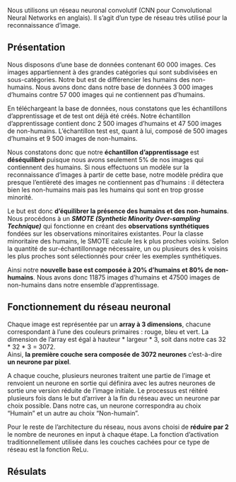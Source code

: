 <br> <br>

Nous utilisons un réseau neuronal convolutif (CNN pour Convolutional
Neural Networks en anglais). Il s’agit d’un type de réseau très utilisé
pour la reconnaissance d’image.

Présentation
------------

Nous disposons d’une base de données contenant 60 000 images. Ces images
appartiennent à des grandes catégories qui sont subdivisées en
sous-catégories. Notre but est de différencier les humains des
non-humains. Nous avons donc dans notre base de données 3 000 images
d’humains contre 57 000 images qui ne contiennent pas d’humains.

En téléchargeant la base de données, nous constatons que les
échantillons d’apprentissage et de test ont déjà été créés. Notre
échantillon d’apprentissage contient donc 2 500 images d’humains et 47
500 images de non-humains. L’échantillon test est, quant à lui, composé
de 500 images d’humains et 9 500 images de non-humains.

Nous constatons donc que notre **échantillon d’apprentissage** est
**déséquilibré** puisque nous avons seulement 5% de nos images qui
contiennent des humains. Si nous effectuons un modèle sur la
reconnaissance d’images à partir de cette base, notre modèle prédira que
presque l’entièreté des images ne contiennent pas d’humains : il
détectera bien les non-humains mais pas les humains qui sont en trop
grosse minorité.

Le but est donc **d’équilibrer la présence des humains et des
non-humains**. Nous procédons à un ***SMOTE (Synthetic Minority
Over-sampling Technique)*** qui fonctionne en créant des **observations
synthétiques** fondées sur les observations minoritaires existantes.
Pour la classe minoritaire des humains, le SMOTE calcule les k plus
proches voisins. Selon la quantité de sur-échantillonnage nécessaire, un
ou plusieurs des k voisins les plus proches sont sélectionnés pour créer
les exemples synthétiques.

Ainsi notre **nouvelle base est composée à 20% d’humains et 80% de
non-humains**. Nous avons donc 11875 images d’humains et 47500 images de
non-humains dans notre ensemble d’apprentissage.

Fonctionnement du réseau neuronal
---------------------------------

Chaque image est représentée par un **array à 3 dimensions**, chacune
correspondant à l’une des couleurs primaires : rouge, bleu et vert. La
dimension de l’array est égal à hauteur \* largeur \* 3, soit dans notre
cas 32 \* 32 \* 3 = 3072.  
Ainsi, **la première couche sera composée de 3072 neurones**
c’est-à-dire **un neurone par pixel**.

A chaque couche, plusieurs neurones traitent une partie de l’image et
renvoient un neurone en sortie qui définira avec les autres neurones de
sortie une version réduite de l’image initiale. Le processus est réitéré
plusieurs fois dans le but d’arriver à la fin du réseau avec un neurone
par choix possible. Dans notre cas, un neurone correspondra au choix
“Humain” et un autre au choix “Non-humain”.

Pour le reste de l’architecture du réseau, nous avons choisi de
**réduire par 2** le nombre de neurones en input à chaque étape. La
fonction d’activation traditionnellement utilisée dans les couches
cachées pour ce type de réseau est la fonction ReLu.

Résulats
--------
